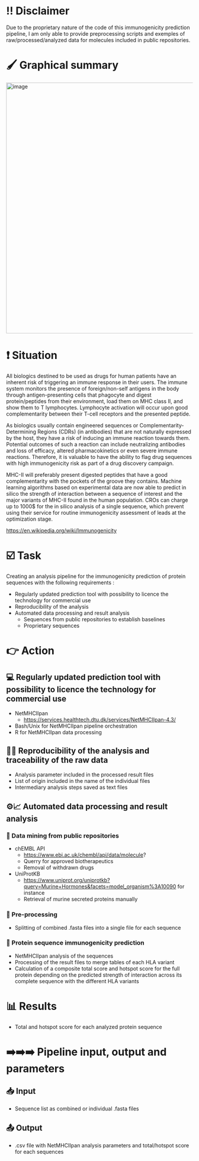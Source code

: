 # :bangbang: Disclaimer

Due to the proprietary nature of the code of this immunogenicity prediction pipeline, I am only able to provide preprocessing scripts and exemples of raw/processed/analyzed data for molecules included in public repositories.

# :paintbrush: Graphical summary

<img width="1859" height="675" alt="image" src="https://github.com/user-attachments/assets/44d77aef-105d-4d4f-9f0a-788830743834" />


# :exclamation: Situation

All biologics destined to be used as drugs for human patients have an inherent risk of triggering an immune response in their users. The immune system monitors the presence of foreign/non-self antigens in the body through antigen-presenting cells that phagocyte and digest protein/peptides from their environment, load them on MHC class II, and show them to T lymphocytes. Lymphocyte activation will occur upon good complementarity between their T-cell receptors and the presented peptide.

As biologics usually contain engineered sequences or Complementarity-Determining Regions (CDRs) (in antibodies) that are not naturally expressed by the host, they have a risk of inducing an immune reaction towards them. Potential outcomes of such a reaction can include neutralizing antibodies and loss of efficacy, altered pharmacokinetics or even severe immune reactions. Therefore, it is valuable to have the ability to flag drug sequences with high immunogenicity risk as part of a drug discovery campaign.

MHC-II will preferably present digested peptides that have a good complementarity with the pockets of the groove they contains. Machine learning algorithms based on experimental data are now able to predict in silico the strength of interaction between a sequence of interest and the major variants of MHC-II found in the human population. CROs can charge up to 1000$ for the in silico analysis of a single sequence, which prevent using their service for routine immunogenicity assessment of leads at the optimization stage.

https://en.wikipedia.org/wiki/Immunogenicity

# :ballot_box_with_check: Task

Creating an analysis pipeline for the immunogenicity prediction of protein sequences with the following requirements :
- Regularly updated prediction tool with possibility to licence the technology for commercial use
- Reproducibility of the analysis
- Automated data processing and result analysis
  - Sequences from public repositories to establish baselines
  - Proprietary sequences

# :point_right: Action

## :computer: Regularly updated prediction tool with possibility to licence the technology for commercial use

- NetMHCIIpan
  - https://services.healthtech.dtu.dk/services/NetMHCIIpan-4.3/
- Bash/Unix for NetMHCIIpan pipeline orchestration
- R for NetMHCIIpan data processing

## :male_detective: Reproducibility of the analysis and traceability of the raw data

- Analysis parameter included in the processed result files
- List of origin included in the name of the individual files
- Intermediary analysis steps saved as text files

## :gear::chart_with_upwards_trend: Automated data processing and result analysis

### :microscope: Data mining from public repositories

- chEMBL API
  - https://www.ebi.ac.uk/chembl/api/data/molecule?
  - Querry for approved biotherapeutics
  - Removal of withdrawn drugs
- UniProtKB
  - https://www.uniprot.org/uniprotkb?query=Murine+Hormones&facets=model_organism%3A10090 for instance
  - Retrieval of murine secreted proteins manually

### :twisted_rightwards_arrows: Pre-processing

- Splitting of combined .fasta files into a single file for each sequence

### :abacus: Protein sequence immunogenicity prediction

- NetMHCIIpan analysis of the sequences
- Processing of the result files to merge tables of each HLA variant 
- Calculation of a composite total score and hotspot score for the full protein depending on the predicted strength of interaction across its complete sequence with the different HLA variants

# :bar_chart: Results

- Total and hotspot score for each analyzed protein sequence  

# :arrow_right::arrow_right::arrow_right: Pipeline input, output and parameters

## :inbox_tray: Input

- Sequence list as combined or individual .fasta files

## :outbox_tray: Output

- .csv file with NetMHCIIpan analysis parameters and total/hotspot score for each sequences
